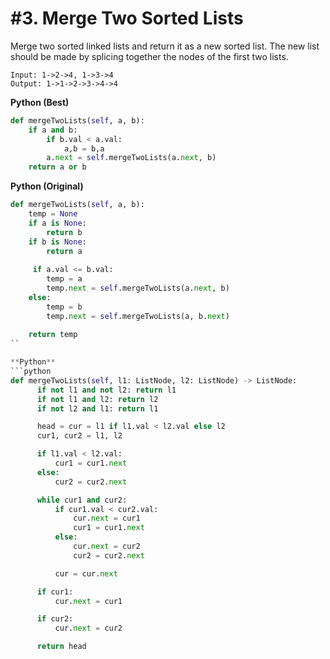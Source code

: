 # #3. Merge Two Sorted Lists

Merge two sorted linked lists and return it as a new sorted list. The new list should be made by splicing together the nodes of the first two lists.

```
Input: 1->2->4, 1->3->4
Output: 1->1->2->3->4->4
```

**Python (Best)**
```python
def mergeTwoLists(self, a, b):
    if a and b:
        if b.val < a.val:
            a,b = b,a
        a.next = self.mergeTwoLists(a.next, b)
    return a or b
```

**Python (Original)**
```python
def mergeTwoLists(self, a, b):
	temp = None
	if a is None:
		return b
	if b is None:
		return a
	
   	 if a.val <= b.val:
		temp = a
		temp.next = self.mergeTwoLists(a.next, b)
	else:
		temp = b
		temp.next = self.mergeTwoLists(a, b.next)
	
    return temp
``

**Python**
```python
def mergeTwoLists(self, l1: ListNode, l2: ListNode) -> ListNode:
      if not l1 and not l2: return l1
      if not l1 and l2: return l2
      if not l2 and l1: return l1

      head = cur = l1 if l1.val < l2.val else l2
      cur1, cur2 = l1, l2

      if l1.val < l2.val:
          cur1 = cur1.next
      else:
          cur2 = cur2.next

      while cur1 and cur2:
          if cur1.val < cur2.val:
              cur.next = cur1
              cur1 = cur1.next
          else:
              cur.next = cur2
              cur2 = cur2.next

          cur = cur.next

      if cur1:
          cur.next = cur1

      if cur2:
          cur.next = cur2

      return head
```
